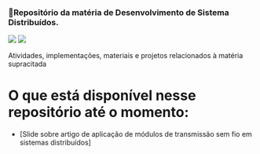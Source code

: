 ### 🚀Repositório da matéria de Desenvolvimento de Sistema Distribuídos.
![](https://img.shields.io/badge/Django-092E20?style=for-the-badge&logo=django&logoColor=green)
![](https://img.shields.io/badge/django%20rest-ff1709?style=for-the-badge&logo=django&logoColor=white)

Atividades, implementações, materiais e projetos relacionados à matéria supracitada

# O que está disponível nesse repositório até o momento:
- [Slide sobre artigo de aplicação de módulos de transmissão sem fio em sistemas distribuídos]
